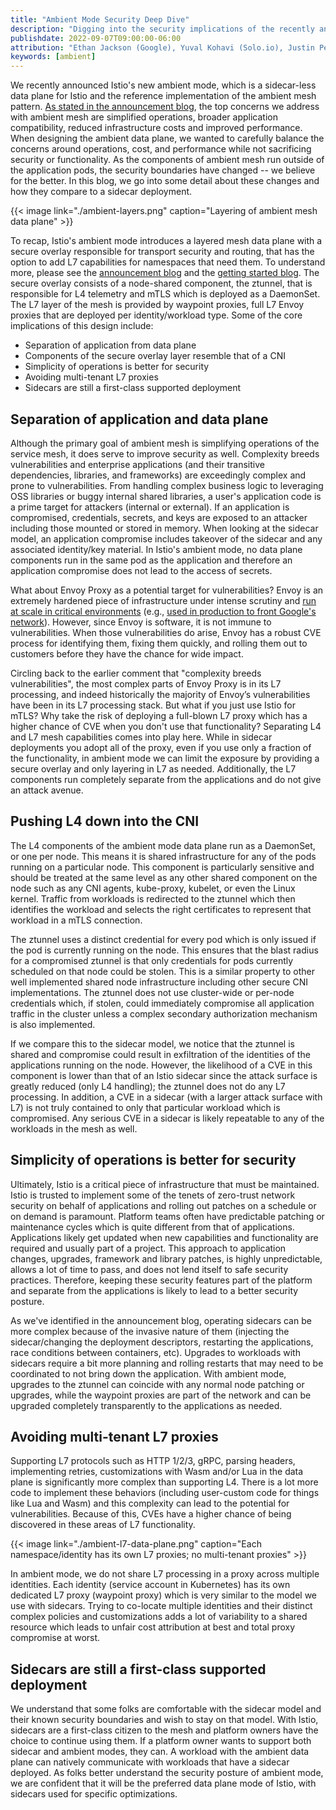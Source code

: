 ```yaml
---
title: "Ambient Mode Security Deep Dive"
description: "Digging into the security implications of the recently announced Istio ambient mode, a sidecar-less data plane for Istio."
publishdate: 2022-09-07T09:00:00-06:00
attribution: "Ethan Jackson (Google), Yuval Kohavi (Solo.io), Justin Pettit (Google), Christian Posta (Solo.io)"
keywords: [ambient]
---
```


We recently announced Istio's new ambient mode, which is a sidecar-less data plane for Istio and the reference implementation of the ambient mesh pattern. [As stated in the announcement blog](/blog/2022/introducing-ambient-mesh/), the top concerns we address with ambient mesh are simplified operations, broader application compatibility, reduced infrastructure costs and improved performance. When designing the ambient data plane, we wanted to carefully balance the concerns around operations, cost, and performance while not sacrificing security or functionality. As the components of ambient mesh run outside of the application pods, the security boundaries have changed -- we believe for the better. In this blog, we go into some detail about these changes and how they compare to a sidecar deployment.

{{< image link="./ambient-layers.png" caption="Layering of ambient mesh data plane" >}}

To recap, Istio's ambient mode introduces a layered mesh data plane with a secure overlay responsible for transport security and routing, that has the option to add L7 capabilities for namespaces that need them.
To understand more, please see the [announcement blog](/blog/2022/introducing-ambient-mesh/) and the [getting started blog](/blog/2022/get-started-ambient).
The secure overlay consists of a node-shared component, the ztunnel, that is responsible for L4 telemetry and mTLS which is deployed as a DaemonSet.
The L7 layer of the mesh is provided by waypoint proxies, full L7 Envoy proxies that are deployed per identity/workload type.
Some of the core implications of this design include:

* Separation of application from data plane
* Components of the secure overlay layer resemble that of a CNI
* Simplicity of operations is better for security
* Avoiding multi-tenant L7 proxies
* Sidecars are still a first-class supported deployment

## Separation of application and data plane

Although the primary goal of ambient mesh is simplifying operations of the service mesh, it does serve to improve security as well. Complexity breeds vulnerabilities and enterprise applications (and their transitive dependencies, libraries, and frameworks) are exceedingly complex and prone to vulnerabilities. From handling complex business logic to leveraging OSS libraries or buggy internal shared libraries, a user's application code is a prime target for attackers (internal or external). If an application is compromised, credentials, secrets, and keys are exposed to an attacker including those mounted or stored in memory. When looking at the sidecar model, an application compromise includes takeover of the sidecar and any associated identity/key material. In Istio's ambient mode, no data plane components run in the same pod as the application and therefore an application compromise does not lead to the access of secrets.

What about Envoy Proxy as a potential target for vulnerabilities? Envoy is an extremely hardened piece of infrastructure under intense scrutiny and [run at scale in critical environments](https://www.infoq.com/news/2018/12/envoycon-service-mesh/) (e.g., [used in production to front Google's network](https://cloud.google.com/load-balancing/docs/https)). However, since Envoy is software, it is not immune to vulnerabilities.  When those vulnerabilities do arise, Envoy has a robust CVE process for identifying them, fixing them quickly, and rolling them out to customers before they have the chance for wide impact.

Circling back to the earlier comment that "complexity breeds vulnerabilities", the most complex parts of Envoy Proxy is in its L7 processing, and indeed historically the majority of Envoy’s vulnerabilities have been in its L7 processing stack. But what if you just use Istio for mTLS? Why take the risk of deploying a full-blown L7 proxy which has a higher chance of CVE when you don't use that functionality? Separating L4 and L7 mesh capabilities comes into play here. While in sidecar deployments you adopt all of the proxy, even if you use only a fraction of the functionality, in ambient mode we can limit the exposure by providing a secure overlay and only layering in L7 as needed. Additionally, the L7 components run completely separate from the applications and do not give an attack avenue.

## Pushing L4 down into the CNI

The L4 components of the ambient mode data plane run as a DaemonSet, or one per node. This means it is shared infrastructure for any of the pods running on a particular node. This component is particularly sensitive and should be treated at the same level as any other shared component on the node such as any CNI agents, kube-proxy, kubelet, or even the Linux kernel. Traffic from workloads is redirected to the ztunnel which then identifies the workload and selects the right certificates to represent that workload in a mTLS connection.

The ztunnel uses a distinct credential for every pod which is only issued if the pod is currently running on the node. This ensures that the blast radius for a compromised ztunnel is that only credentials for pods currently scheduled on that node could be stolen. This is a similar property to other well implemented shared node infrastructure including other secure CNI implementations. The ztunnel does not use cluster-wide or per-node credentials which, if stolen, could immediately compromise all application traffic in the cluster unless a complex secondary authorization mechanism is also implemented.

If we compare this to the sidecar model, we notice that the ztunnel is shared and compromise could result in exfiltration of the identities of the applications running on the node. However, the likelihood of a CVE in this component is lower than that of an Istio sidecar since the attack surface is greatly reduced (only L4 handling); the ztunnel does not do any L7 processing. In addition, a CVE in a sidecar (with a larger attack surface with L7) is not truly contained to only that particular workload which is compromised. Any serious CVE in a sidecar is likely repeatable to any of the workloads in the mesh as well.

## Simplicity of operations is better for security

Ultimately, Istio is a critical piece of infrastructure that must be maintained. Istio is trusted to implement some of the tenets of zero-trust network security on behalf of applications and rolling out patches on a schedule or on demand is paramount. Platform teams often have predictable patching or maintenance cycles which is quite different from that of applications. Applications likely get updated when new capabilities and functionality are required and usually part of a project. This approach to application changes, upgrades, framework and library patches, is highly unpredictable, allows a lot of time to pass, and does not lend itself to safe security practices. Therefore, keeping these security features part of the platform and separate from the applications is likely to lead to a better security posture.

As we've identified in the announcement blog, operating sidecars can be more complex because of the invasive nature of them (injecting the sidecar/changing the deployment descriptors, restarting the applications, race conditions between containers, etc). Upgrades to workloads with sidecars require a bit more planning and rolling restarts that may need to be coordinated to not bring down the application. With ambient mode, upgrades to the ztunnel can coincide with any normal node patching or upgrades, while the waypoint proxies are part of the network and can be upgraded completely transparently to the applications as needed.

## Avoiding multi-tenant L7 proxies

Supporting L7 protocols such as HTTP 1/2/3, gRPC, parsing headers, implementing retries, customizations with Wasm and/or Lua in the data plane is significantly more complex than supporting L4. There is a lot more code to implement these behaviors (including user-custom code for things like Lua and Wasm) and this complexity can lead to the potential for vulnerabilities. Because of this, CVEs have a higher chance of being discovered in these areas of L7 functionality.

{{< image link="./ambient-l7-data-plane.png" caption="Each namespace/identity has its own L7 proxies; no multi-tenant proxies" >}}

In ambient mode, we do not share L7 processing in a proxy across multiple identities. Each identity (service account in Kubernetes) has its own dedicated L7 proxy (waypoint proxy) which is very similar to the model we use with sidecars. Trying to co-locate multiple identities and their distinct complex policies and customizations adds a lot of variability to a shared resource which leads to unfair cost attribution at best and total proxy compromise at worst.

## Sidecars are still a first-class supported deployment

We understand that some folks are comfortable with the sidecar model and their known security boundaries and wish to stay on that model. With Istio, sidecars are a first-class citizen to the mesh and platform owners have the choice to continue using them. If a platform owner wants to support both sidecar and ambient modes, they can. A workload with the ambient data plane can natively communicate with workloads that have a sidecar deployed. As folks better understand the security posture of ambient mode, we are confident that it will be the preferred data plane mode of Istio, with sidecars used for specific optimizations.
